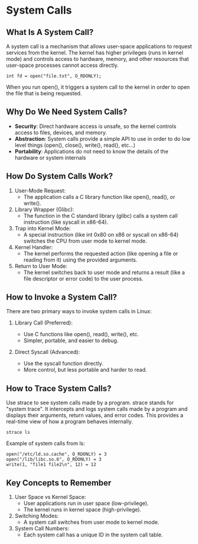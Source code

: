 # System Calls

## What Is A System Call?
A system call is a mechanism that allows user-space applications to request services from the kernel. The kernel has higher privileges (runs in kernel mode) and controls access to hardware, memory, and other resources that user-space processes cannot access directly.

```
int fd = open("file.txt", O_RDONLY);
```
When you run open(), it triggers a system call to the kernel in order to open the file that is being requested.

## Why Do We Need System Calls?
- **Security**: Direct hardware access is unsafe, so the kernel controls access to files, devices, and memory.
- **Abstraction**: System calls provide a simple API to use in order to do low level things (open(), close(), write(), read(), etc...)
- **Portability**: Applications do not need to know the details of the hardware or system internals

## How Do System Calls Work?
1. User-Mode Request:
    - The application calls a C library function like open(), read(), or write().
2. Library Wrapper (Glibc):
    - The function in the C standard library (glibc) calls a system call instruction (like syscall in x86-64).
3. Trap into Kernel Mode:
    - A special instruction (like int 0x80 on x86 or syscall on x86-64) switches the CPU from user mode to kernel mode.
4. Kernel Handler:
    - The kernel performs the requested action (like opening a file or reading from it) using the provided arguments.
5. Return to User Mode:
    - The kernel switches back to user mode and returns a result (like a file descriptor or error code) to the user process.
  
## How to Invoke a System Call?
There are two primary ways to invoke system calls in Linux:

1. Library Call (Preferred):

    - Use C functions like open(), read(), write(), etc.
    - Simpler, portable, and easier to debug.
2. Direct Syscall (Advanced):

    - Use the syscall function directly.
    - More control, but less portable and harder to read.
  
## How to Trace System Calls?
Use strace to see system calls made by a program. strace stands for "system trace". It intercepts and logs system calls made by a program and displays their arguments, return values, and error codes. This provides a real-time view of how a program behaves internally.
```
strace ls
```
Example of system calls from ls:
```
open("/etc/ld.so.cache", O_RDONLY) = 3
open("/lib/libc.so.6", O_RDONLY) = 3
write(1, "file1 file2\n", 12) = 12
```
## Key Concepts to Remember
1. User Space vs Kernel Space:
    - User applications run in user space (low-privilege).
    - The kernel runs in kernel space (high-privilege).
2. Switching Modes:
    - A system call switches from user mode to kernel mode.
3. System Call Numbers:
    - Each system call has a unique ID in the system call table.
